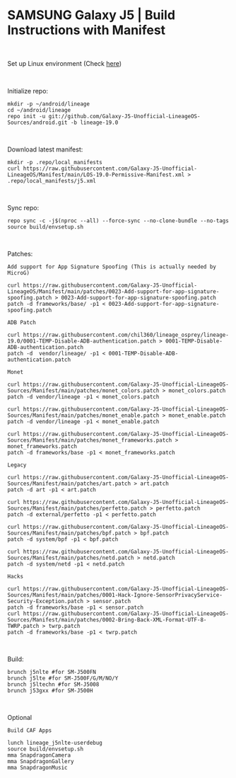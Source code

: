 # SAMSUNG Galaxy J5 | Build Instructions with Manifest
<br/>

Set up Linux environment (Check <a href="https://github.com/Galaxy-J5-Unofficial-LineageOS/Manifest/blob/main/LOS-Build-Environment.md">here</a>)

<br/>

Initialize repo:
```
mkdir -p ~/android/lineage
cd ~/android/lineage
repo init -u git://github.com/Galaxy-J5-Unofficial-LineageOS-Sources/android.git -b lineage-19.0
```
<br/>


Download latest manifest:
```
mkdir -p .repo/local_manifests
curl https://raw.githubusercontent.com/Galaxy-J5-Unofficial-LineageOS/Manifest/main/LOS-19.0-Permissive-Manifest.xml > .repo/local_manifests/j5.xml
```
<br/>

Sync repo:
```
repo sync -c -j$(nproc --all) --force-sync --no-clone-bundle --no-tags
source build/envsetup.sh
```
<br/>

Patches:

```Add support for App Signature Spoofing (This is actually needed by MicroG)```
```
curl https://raw.githubusercontent.com/Galaxy-J5-Unofficial-LineageOS/Manifest/main/patches/0023-Add-support-for-app-signature-spoofing.patch > 0023-Add-support-for-app-signature-spoofing.patch
patch -d frameworks/base/ -p1 < 0023-Add-support-for-app-signature-spoofing.patch
```

```ADB Patch ```
```
curl https://raw.githubusercontent.com/chil360/lineage_osprey/lineage-19.0/0001-TEMP-Disable-ADB-authentication.patch > 0001-TEMP-Disable-ADB-authentication.patch
patch -d  vendor/lineage/ -p1 < 0001-TEMP-Disable-ADB-authentication.patch
```


```Monet```
```
curl https://raw.githubusercontent.com/Galaxy-J5-Unofficial-LineageOS-Sources/Manifest/main/patches/monet_colors.patch > monet_colors.patch
patch -d vendor/lineage -p1 < monet_colors.patch

curl https://raw.githubusercontent.com/Galaxy-J5-Unofficial-LineageOS-Sources/Manifest/main/patches/monet_enable.patch > monet_enable.patch
patch -d vendor/lineage -p1 < monet_enable.patch

curl https://raw.githubusercontent.com/Galaxy-J5-Unofficial-LineageOS-Sources/Manifest/main/patches/monet_frameworks.patch > monet_frameworks.patch
patch -d frameworks/base -p1 < monet_frameworks.patch
```

```Legacy```
```
curl https://raw.githubusercontent.com/Galaxy-J5-Unofficial-LineageOS-Sources/Manifest/main/patches/art.patch > art.patch
patch -d art -p1 < art.patch

curl https://raw.githubusercontent.com/Galaxy-J5-Unofficial-LineageOS-Sources/Manifest/main/patches/perfetto.patch > perfetto.patch
patch -d external/perfetto -p1 < perfetto.patch

curl https://raw.githubusercontent.com/Galaxy-J5-Unofficial-LineageOS-Sources/Manifest/main/patches/bpf.patch > bpf.patch
patch -d system/bpf -p1 < bpf.patch

curl https://raw.githubusercontent.com/Galaxy-J5-Unofficial-LineageOS-Sources/Manifest/main/patches/netd.patch > netd.patch
patch -d system/netd -p1 < netd.patch
```

```Hacks ```
```
curl https://raw.githubusercontent.com/Galaxy-J5-Unofficial-LineageOS-Sources/Manifest/main/patches/0001-Hack-Ignore-SensorPrivacyService-Security-Exception.patch > sensor.patch
patch -d frameworks/base -p1 < sensor.patch
curl https://raw.githubusercontent.com/Galaxy-J5-Unofficial-LineageOS-Sources/Manifest/main/patches/0002-Bring-Back-XML-Format-UTF-8-TWRP.patch > twrp.patch
patch -d frameworks/base -p1 < twrp.patch

```
<br/>

Build:
```
brunch j5nlte #for SM-J500FN
brunch j5lte #for SM-J500F/G/M/NO/Y
brunch j5ltechn #for SM-J5008
brunch j53gxx #for SM-J500H
```
<br/>

Optional

```Build CAF Apps```
```
lunch lineage_j5nlte-userdebug
source build/envsetup.sh
mma SnapdragonCamera
mma SnapdragonGallery
mma SnapdragonMusic

```

<br/>
